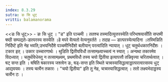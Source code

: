 ```yaml
---
index: 8.3.29
sutra: डः सि धुट्
vritti: balamanorama
---
```


<<डः सि धुट्>> - ङः सि धुट् । "ड" इति पञ्चमी । ततश्च तस्मादित्युत्तरस्येति परिभाषयासी॑ति सप्तमी षष्ठी सम्पद्यते-डात्परस्य सस्येति ।हे मपरे वे॑त्यतो वेत्यनुवर्तते । तदाह — डात्परस्येत्यादिना ।तस्मिन्निति निर्दिष्टे॑ इति नेह भवति,उभयनिर्देशे पञ्चमीनिर्देशो बलीयान् परत्वा॑दिति न्यायात् । धुट् चतुर्थधकारनिर्देशः । टकार इत् । उकार उच्चारणार्थः । थुडिति द्वितीयविधौ तत्सामथ्र्याच्चत्वं न स्यात् । अन्यथा तकारमेव विदध्यात् । चतुर्थविधेस्तु न तत्सामथ्र्यम्, प्रथमविधौ तस्य चयो द्वितीया इत्यापत्तौ तन्निवृत्त्या चरितार्थत्वात् । षट् सन्त इति । षषिति षकारस्य जश्त्वेन डः, षड्-सन्त इति स्थिते चत्र्वस्यासिद्धत्वाड्डात्परत्वात्सस्य धुट् आद्यवयवः । तस्य चर्त्वेन तकारः । "चयो द्वितीया" इति तु नेह, चत्र्वस्यासिद्धत्वात् । ततो लक्ष्यभेदाड्डस्य चर्त्वेन टः ।